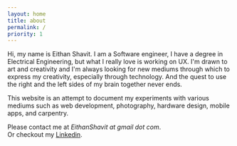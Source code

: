```yaml
---
layout: home
title: about
permalink: /
priority: 1
---
```


Hi, my name is Eithan Shavit. I am a Software engineer, I have a degree in Electrical Engineering, but what I really love is working on UX. I'm drawn to art and creativity and I'm always looking for new mediums through which to express my creativity, especially through technology. And the quest to use the right and the left sides of my brain together never ends.

This website is an attempt to document my experiments with various mediums such as web development, photography, hardware design, mobile apps, and carpentry.

Please contact me at *EithanShavit at gmail dot com*.  
Or checkout my [Linkedin](https://www.linkedin.com/pub/eithan-shavit/2a/773/242).
